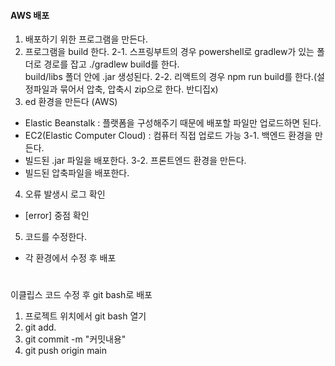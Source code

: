 #### AWS 배포

1. 배포하기 위한 프로그램을 만든다.
2. 프로그램을 build 한다.
2-1. 스프링부트의 경우 powershell로 gradlew가 있는 폴더로 경로를 잡고 ./gradlew build를 한다.  
     build/libs 폴더 안에 .jar 생성된다.
2-2. 리액트의 경우 npm run build를 한다.(설정파일과 묶어서 압축, 압축시 zip으로 한다. 반디집x)
3. ed 환경을 만든다 (AWS)
- Elastic Beanstalk : 플랫폼을 구성해주기 때문에 배포할 파일만 업로드하면 된다.
- EC2(Elastic Computer Cloud) : 컴퓨터 직접 업로드 가능
3-1. 백엔드 환경을 만든다.
- 빌드된 .jar 파일을 배포한다.
3-2. 프론트엔드 환경을 만든다.
- 빌드된 압축파일을 배포한다.
4. 오류 발생시 로그 확인
- [error] 중점 확인
5. 코드를 수정한다.
- 각 환경에서 수정 후 배포
#
이클립스 코드 수정 후 git bash로 배포  
1. 프로젝트 위치에서 git bash 열기
2. git add.
3. git commit -m "커밋내용"
4. git push origin main 

